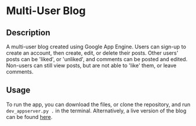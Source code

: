 Multi-User Blog
===============

## Description
A multi-user blog created using Google App Engine. Users can sign-up to create an account, then create, edit, or delete their posts. Other users' posts can be 'liked', or 'unliked', and comments can be posted and edited. Non-users can still view posts, but are not able to 'like' them, or leave comments.

## Usage
To run the app, you can download the files, or clone the repository, and run `dev_appserver.py .` in the terminal. Alternatively, a live version of the blog can be found [here](https://multi-user-blog-165915.appspot.com).

